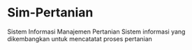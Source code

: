 # Sim-Pertanian
Sistem Informasi Manajemen Pertanian
Sistem informasi yang dikembangkan untuk mencatatat proses pertanian
